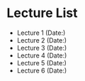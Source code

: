 <!-- TITLE: EECS 368 -->
<!-- SUBTITLE: A quick summary of EECS 368 -->

# Lecture List
- Lecture 1 (Date:)
- Lecture 2 (Date:)
- Lecture 3 (Date:)
- Lecture 4 (Date:)
- Lecture 5 (Date:)
- Lecture 6 (Date:)